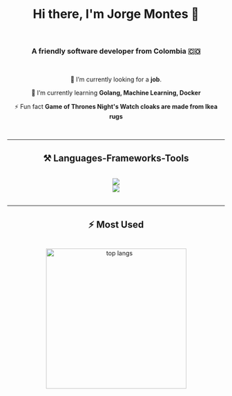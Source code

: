 <!-- ### Hi there 👋-->
<h1 align="center">
    Hi there, I'm Jorge Montes 👋
</h1>
<br/>

<h3 align="center">
    A friendly software developer from Colombia 🇨🇴
</h3>

<br/>

<div align="center">
 
 🔭 I’m currently looking for a **job**.
 
 🌱 I’m currently learning **Golang, Machine Learning, Docker**

 ⚡ Fun fact **Game of Thrones Night's Watch cloaks are made from Ikea rugs**

 </div>
 

<br/>
<hr/>
 
<h2 align="center">⚒️ Languages-Frameworks-Tools</h2>
<br/>
<div align="center">
    <img src="https://skillicons.dev/icons?i=html,css,vscode,github,git,java,go" />
    <br />
    <img src="https://skillicons.dev/icons?i=nodejs,python,javascript,typescript,mongodb,mysql,neovim" /><br>
</div>

<br/>
<hr/>


<h2 align="center">⚡ Most Used</h2>
<br>
<div align=center>
  <img width=325 align="center" src="https://github-readme-stats.vercel.app/api/top-langs/?username=jorgemontess&hide=HTML&langs_count=8&layout=compact&theme=react&border_radius=10&size_weight=0.5&count_weight=0.5&exclude_repo=github-readme-stats" alt="top langs" />
</div>


<br/>


<!--


- 🔭 I’m currently working on ...
- 🌱 I’m currently learning ...
- 👯 I’m looking to collaborate on ...
- 🤔 I’m looking for help with ...
- 💬 Ask me about ...
- 📫 How to reach me: ...
- 😄 Pronouns: ...
- ⚡ Fun fact: ...
-->
